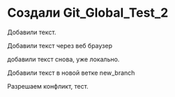 ﻿# Создали Git_Global_Test_2

Добавили текст. 

Добавили текст через веб браузер 

добавили текст снова, уже локально.

Добавили текст в новой ветке new_branch

Разрешаем конфликт, тест.
